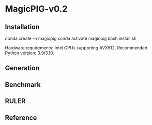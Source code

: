 # MagicPIG-v0.2

## Installation

 conda create -n magicpig
 conda activate magicpig
 bash install.sh

Hardware requirements: Intel CPUs supporting AVX512. Recommended Python version: 3.9/3.10.

## Generation


## Benchmark


## RULER


## Reference




